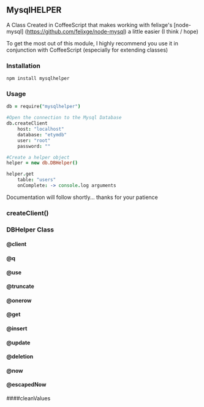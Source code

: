 ## MysqlHELPER

A Class Created in CoffeeScript that makes working with felixge's [node-mysql] (https://github.com/felixge/node-mysql) a little easier (I think / hope)

To get the most out of this module, I highly recommend you use it in conjunction with CoffeeScript (especially for extending classes)

### Installation

```
npm install mysqlhelper
```

### Usage

```coffeescript
db = require("mysqlhelper")

#Open the connection to the Mysql Database
db.createClient
	host: "localhost"
	database: "etymdb"
	user: "root"
	password: ""

#Create a helper object
helper = new db.DBHelper()

helper.get
	table: "users"
	onComplete: -> console.log arguments

```

Documentation will follow shortly... thanks for your patience

### createClient()

### DBHelper Class

#### @client

#### @q

#### @use

#### @truncate

#### @onerow

#### @get

#### @insert

#### @update

#### @deletion

#### @now

#### @escapedNow

####cleanValues



